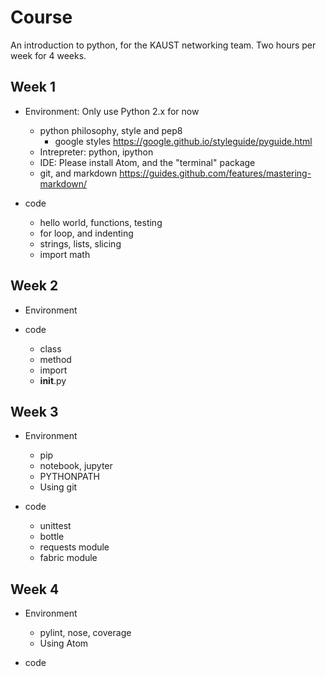 # Course
An introduction to python, for the KAUST networking team.  Two hours per week for 4 weeks.


## Week 1
* Environment: Only use Python 2.x for now
  * python philosophy, style and pep8
    * google styles https://google.github.io/styleguide/pyguide.html
  * Intrepreter: python, ipython  
  * IDE: Please install Atom, and the "terminal" package
  * git, and markdown https://guides.github.com/features/mastering-markdown/

* code
  * hello world, functions, testing
  * for loop, and indenting
  * strings, lists, slicing
  * import math


## Week 2
* Environment

* code
  * class
  * method
  * import
  * __init__.py


## Week 3
* Environment
  * pip
  * notebook, jupyter
  * PYTHONPATH
  * Using git

* code
  * unittest
  * bottle
  * requests module
  * fabric module


## Week 4
* Environment
  * pylint, nose, coverage
  * Using Atom


* code
